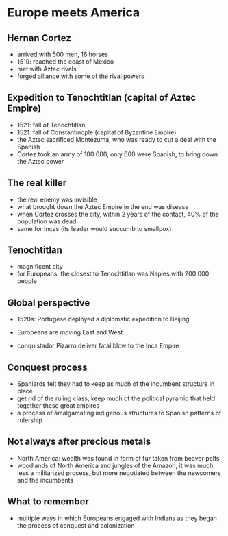 # Europe meets America

## Hernan Cortez
* arrived with 500 men, 16 horses
* 1519: reached the coast of Mexico
* met with Aztec rivals
* forged alliance with some of the rival powers

## Expedition to Tenochtitlan (capital of Aztec Empire)
* 1521: fall of Tenochtitlan
* 1521: fall of Constantinople (capital of Byzantine Empire)
* the Aztec sacrificed Montezuma, who was ready to cut a deal with the Spanish
* Cortez took an army of 100 000, only 600 were Spanish, to bring down the Aztec power

## The real killer
* the real enemy was invisible
* what brought down the Aztec Empire in the end was disease
* when Cortez crosses the city, within 2 years of the contact, 40% of the population was dead
* same for Incas (its leader would succumb to smallpox)

## Tenochtitlan
* magnificent city
* for Europeans, the closest to Tenochtitlan was Naples with 200 000 people

## Global perspective
* 1520s: Portugese deployed a diplomatic expedition to Beijing
* Europeans are moving East and West

* conquistador Pizarro deliver fatal blow to the Inca Empire

## Conquest process
* Spaniards felt they had to keep as much of the incumbent structure in place
* get rid of the ruling class, keep much of the political pyramid that held together these great empires
* a process of amalgamating indigenous structures to Spanish patterns of rulership

## Not always after precious metals
* North America: wealth was found in form of fur taken from beaver pelts
* woodlands of North America and jungles of the Amazon, it was much less a militarized process, but more negotiated between the newcomers and the incumbents

## What to remember
* multiple ways in which Europeans engaged with Indians as they began the
process of conquest and colonization